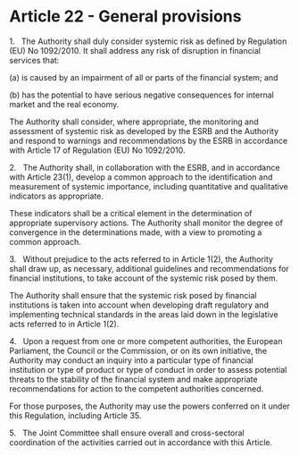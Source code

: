 # Article 22 - General provisions


1.   The Authority shall duly consider systemic risk as defined by Regulation (EU) No 1092/2010. It shall address any risk of disruption in financial services that:

(a) is caused by an impairment of all or parts of the financial system; and

(b) has the potential to have serious negative consequences for internal market and the real economy.

The Authority shall consider, where appropriate, the monitoring and assessment of systemic risk as developed by the ESRB and the Authority and respond to warnings and recommendations by the ESRB in accordance with Article 17 of Regulation (EU) No 1092/2010.

2.   The Authority shall, in collaboration with the ESRB, and in accordance with Article 23(1), develop a common approach to the identification and measurement of systemic importance, including quantitative and qualitative indicators as appropriate.

These indicators shall be a critical element in the determination of appropriate supervisory actions. The Authority shall monitor the degree of convergence in the determinations made, with a view to promoting a common approach.

3.   Without prejudice to the acts referred to in Article 1(2), the Authority shall draw up, as necessary, additional guidelines and recommendations for financial institutions, to take account of the systemic risk posed by them.

The Authority shall ensure that the systemic risk posed by financial institutions is taken into account when developing draft regulatory and implementing technical standards in the areas laid down in the legislative acts referred to in Article 1(2).

4.   Upon a request from one or more competent authorities, the European Parliament, the Council or the Commission, or on its own initiative, the Authority may conduct an inquiry into a particular type of financial institution or type of product or type of conduct in order to assess potential threats to the stability of the financial system and make appropriate recommendations for action to the competent authorities concerned.

For those purposes, the Authority may use the powers conferred on it under this Regulation, including Article 35.

5.   The Joint Committee shall ensure overall and cross-sectoral coordination of the activities carried out in accordance with this Article.
